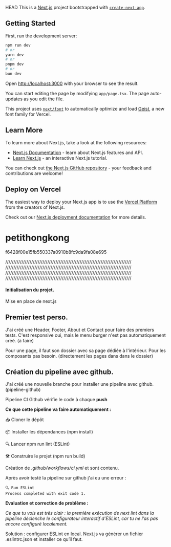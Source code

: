 HEAD
This is a [Next.js](https://nextjs.org) project bootstrapped with [`create-next-app`](https://nextjs.org/docs/app/api-reference/cli/create-next-app).

## Getting Started

First, run the development server:

```bash
npm run dev
# or
yarn dev
# or
pnpm dev
# or
bun dev
```

Open [http://localhost:3000](http://localhost:3000) with your browser to see the result.

You can start editing the page by modifying `app/page.tsx`. The page auto-updates as you edit the file.

This project uses [`next/font`](https://nextjs.org/docs/app/building-your-application/optimizing/fonts) to automatically optimize and load [Geist](https://vercel.com/font), a new font family for Vercel.

## Learn More

To learn more about Next.js, take a look at the following resources:

- [Next.js Documentation](https://nextjs.org/docs) - learn about Next.js features and API.
- [Learn Next.js](https://nextjs.org/learn) - an interactive Next.js tutorial.

You can check out [the Next.js GitHub repository](https://github.com/vercel/next.js) - your feedback and contributions are welcome!

## Deploy on Vercel

The easiest way to deploy your Next.js app is to use the [Vercel Platform](https://vercel.com/new?utm_medium=default-template&filter=next.js&utm_source=create-next-app&utm_campaign=create-next-app-readme) from the creators of Next.js.

Check out our [Next.js deployment documentation](https://nextjs.org/docs/app/building-your-application/deploying) for more details.

# petithongkong
 f6428f00e15fb550337a0910b8fc9da9fa08e695


//////////////////////////////////////////////////////////////////////////////
//////////////////////////////////////////////////////////////////////////////
//////////////////////////////////////////////////////////////////////////////
//////////////////////////////////////////////////////////////////////////////

#### Initialisation du projet.

Mise en place de next.js

## Premier test perso.

J'ai créé une Header, Footer, About et Contact pour faire des premiers tests. C'est responsive oui, mais le menu burger n'est pas automatiquement créé. (à faire)

Pour une page, il faut son dossier avec sa page dédiée à l'intérieur. Pour les composants pas besoin. (directement les pages dans dans le dossier)

## Création du pipeline avec github.

J'ai créé une nouvelle branche pour installer une pipeline avec github. (pipeline-github)

Pipeline CI Github vérifie le code à chaque **push**

**Ce que cette pipeline va faire automatiquement :**

📥 Cloner le dépôt

📦 Installer les dépendances (npm install)

🔍 Lancer npm run lint (ESLint)

🛠️ Construire le projet (npm run build)

Création de *.github/workflows/ci.yml* et sont contenu.

Après avoir testé la pipeline sur github j'ai eu une erreur :

    🔍 Run ESLint
    Process completed with exit code 1.

**Evaluation et correction de problème :**

*Ce que tu vois est très clair : la première exécution de next lint dans la pipeline déclenche le configurateur interactif d’ESLint, car tu ne l’as pas encore configuré localement.*

Solution : configurer ESLint en local.
    Next.js va générer un fichier .eslintrc.json et installer ce qu’il faut.

    